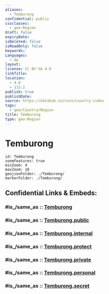 ```yaml
---
aliases:
  - Temburong
confidential: public
cssclasses:
  - geo-Region
draft: false
expiryDate:
isDeleted: false
isReadOnly: false
keywords:
Languages:
  - de
layout:
license: CC BY-SA 4.0
linkTitle:
location:
  - 4.6
  - 115.2
publish: true
publishDate:
source: https://datahub.io/core/country-codes
tags:
  - geo/Country/Region
title: Temburong
type: geo-Region
---
```


# Temburong

```leaflet
id: Temburong
zoomFeatures: true 
minZoom: 4 
maxZoom: 18
geojsonFolder: ./Temburong/
markerFolder: ./Temburong/
```


## Confidential Links & Embeds: 

### #is_/same_as :: [Temburong](/_Standards/Earth/Continent/Australasia/Micronesia/Brunei/districts~Brunei/Temburong.md) 

### #is_/same_as :: [Temburong.public](/_public/Earth/Continent/Australasia/Micronesia/Brunei/districts~Brunei/Temburong.public.md) 

### #is_/same_as :: [Temburong.internal](/_internal/Earth/Continent/Australasia/Micronesia/Brunei/districts~Brunei/Temburong.internal.md) 

### #is_/same_as :: [Temburong.protect](/_protect/Earth/Continent/Australasia/Micronesia/Brunei/districts~Brunei/Temburong.protect.md) 

### #is_/same_as :: [Temburong.private](/_private/Earth/Continent/Australasia/Micronesia/Brunei/districts~Brunei/Temburong.private.md) 

### #is_/same_as :: [Temburong.personal](/_personal/Earth/Continent/Australasia/Micronesia/Brunei/districts~Brunei/Temburong.personal.md) 

### #is_/same_as :: [Temburong.secret](/_secret/Earth/Continent/Australasia/Micronesia/Brunei/districts~Brunei/Temburong.secret.md)

